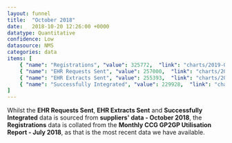 ```yaml
---
layout: funnel
title:  "October 2018"
date:   2018-10-20 12:26:00 +0000
datatype: Quantitative
confidence: Low
datasource: NMS
categories: data
items: [
    { "name": "Registrations", "value": 325772,  "link": "charts/2019-02-28-registrations-jul2018" },
    { "name": "EHR Requests Sent", "value": 257000,  "link": "charts/2019-03-20-supplier-to-supplier-oct2018"},
    { "name": "EHR Extracts Sent", "value": 255393,  "link": "charts/2019-03-20-message-types-oct2018" },
    { "name": "Successfully Integrated", "value": 229928,  "link": "charts/2019-03-21-success-supplier-to-supplier-oct2018" }
]
---
```

Whilst the **EHR Requests Sent**, **EHR Extracts Sent** and **Successfully Integrated** data is sourced from **suppliers' data - October 2018**, the **Registrations** data is collated from the **Monthly CCG GP2GP Utilisation Report - July 2018**, as that is the most recent data we have available.
